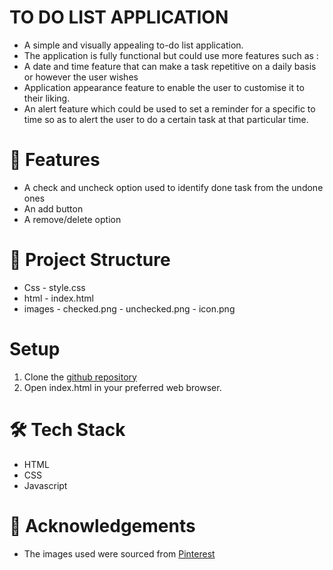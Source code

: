 # TO DO LIST APPLICATION
- A simple and visually appealing to-do list application.
- The application is fully functional but could use more features such as : 
- A date and time feature that can make a task repetitive on a daily basis or however the user wishes
- Application appearance feature to enable the user to customise it to their liking.
- An alert feature which could be used to set a reminder for a specific to time so as to alert the user to do a certain task at that particular time.

# 🌟 Features
- A check and uncheck option used to identify done task from the undone ones
- An add button
- A remove/delete option

# 📂 Project Structure
- Css - style.css
- html - index.html
- images - checked.png
         - unchecked.png
         - icon.png

# Setup 
1. Clone the [github repository](https://github.com/Seankihiu/webstack-portfolio-project.git)
2. Open index.html in your preferred web browser.
  
# 🛠 Tech Stack
- HTML
- CSS
- Javascript


 
 # 🙏 Acknowledgements
- The images used were sourced from [Pinterest](https://www.pinterest.com)
